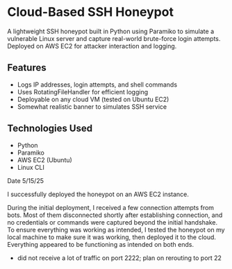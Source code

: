 # Cloud-Based SSH Honeypot

A lightweight SSH honeypot built in Python using Paramiko to simulate a vulnerable Linux server and capture real-world brute-force login attempts. Deployed on AWS EC2 for attacker interaction and logging.

## Features
- Logs IP addresses, login attempts, and shell commands
- Uses RotatingFileHandler for efficient logging
- Deployable on any cloud VM (tested on Ubuntu EC2)
- Somewhat realistic banner to simulates SSH service

## Technologies Used
- Python
- Paramiko
- AWS EC2 (Ubuntu)
- Linux CLI

Date 5/15/25

I successfully deployed the honeypot on an AWS EC2 instance.

During the initial deployment, I received a few connection attempts from bots. Most of them disconnected shortly after establishing connection, and no credentials or commands were captured beyond the initial handshake. 
To ensure everything was working as intended, I tested the honeypot on my local machine to make sure it was working, then deployed it to the cloud. Everything appeared to be functioning as intended on both ends. 
- did not receive a lot of traffic on port 2222; plan on rerouting to port 22





